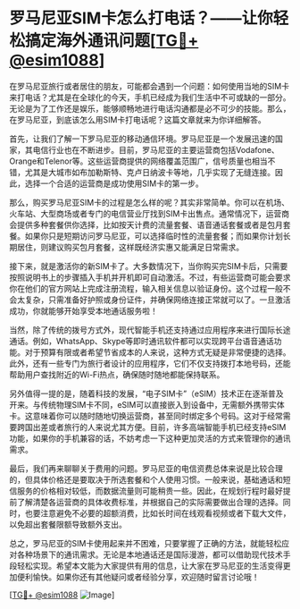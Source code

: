 # 罗马尼亚SIM卡怎么打电话？——让你轻松搞定海外通讯问题[[TG💪+ @esim1088](https://t.me/s/esim1088)]

在罗马尼亚旅行或者居住的朋友，可能都会遇到一个问题：如何使用当地的SIM卡来打电话？尤其是在全球化的今天，手机已经成为我们生活中不可或缺的一部分。无论是为了工作还是娱乐，能够顺畅地进行电话沟通都是必不可少的技能。那么，在罗马尼亚，到底该怎么用SIM卡打电话呢？这篇文章就来为你详细解答。

首先，让我们了解一下罗马尼亚的移动通信环境。罗马尼亚是一个发展迅速的国家，其电信行业也在不断进步。目前，罗马尼亚的主要运营商包括Vodafone、Orange和Telenor等。这些运营商提供的网络覆盖范围广，信号质量也相当不错，尤其是大城市如布加勒斯特、克卢日纳波卡等地，几乎实现了无缝连接。因此，选择一个合适的运营商是成功使用SIM卡的第一步。

那么，购买罗马尼亚SIM卡的过程是怎么样的呢？其实非常简单。你可以在机场、火车站、大型商场或者专门的电信营业厅找到SIM卡出售点。通常情况下，运营商会提供多种套餐供你选择，比如按天计费的流量套餐、语音通话套餐或者是包月套餐。如果你只是短期访问罗马尼亚，可以选择临时性的流量套餐；而如果你计划长期居住，则建议购买包月套餐，这样既经济实惠又能满足日常需求。

接下来，就是激活你的新SIM卡了。大多数情况下，当你购买完SIM卡后，只需要按照说明书上的步骤插入手机并开机即可自动激活。不过，有些运营商可能会要求你在他们的官方网站上完成注册流程，输入相关信息以验证身份。这个过程一般不会太复杂，只需准备好护照或身份证件，并确保网络连接正常就可以了。一旦激活成功，你就能够开始享受本地通话服务啦！

当然，除了传统的拨号方式外，现代智能手机还支持通过应用程序来进行国际长途通话。例如，WhatsApp、Skype等即时通讯软件都可以实现跨平台语音通话功能。对于预算有限或者希望节省成本的人来说，这种方式无疑是非常便捷的选择。此外，还有一些专门为旅行者设计的应用程序，它们不仅支持拨打本地号码，还能帮助用户查找附近的Wi-Fi热点，确保随时随地都能保持联系。

另外值得一提的是，随着科技的发展，“电子SIM卡”（eSIM）技术正在逐渐普及开来。与传统物理SIM卡不同，eSIM可以直接嵌入到设备中，无需额外携带实体卡。这意味着你可以随时随地切换运营商，甚至同时绑定多个号码。这对于经常需要跨国出差或者旅行的人来说尤其方便。目前，许多高端智能手机已经支持eSIM功能，如果你的手机兼容的话，不妨考虑一下这种更加灵活的方式来管理你的通讯需求。

最后，我们再来聊聊关于费用的问题。罗马尼亚的电信资费总体来说是比较合理的，但具体价格还是要取决于所选套餐和个人使用习惯。一般来说，基础通话和短信服务的价格相对较低，而数据流量则可能稍贵一些。因此，在规划行程时最好提前了解清楚各运营商的具体收费标准，并根据自己的实际需要做出合理的选择。同时，也要注意避免不必要的超额消费，比如长时间在线观看视频或者下载大文件，以免超出套餐限额导致额外支出。

总之，罗马尼亚的SIM卡使用起来并不困难，只要掌握了正确的方法，就能轻松应对各种场景下的通讯需求。无论是本地通话还是国际漫游，都可以借助现代技术手段轻松实现。希望本文能为大家提供有用的信息，让大家在罗马尼亚的生活变得更加便利愉快。如果你还有其他疑问或者经验分享，欢迎随时留言讨论哦！

[[TG💪+ @esim1088](https://t.me/s/esim1088) ![Image](https://i.postimg.cc/4NQfJmqS/Snipaste-2025-05-13-00-14-12.png)]